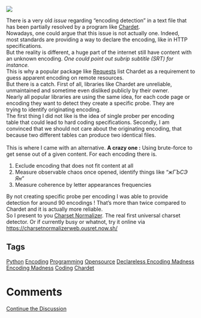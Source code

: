 <img src="https://hackernoon.com/drafts/uz1hy2dy9.png">                    <div class="paragraph">There is a very old <em>issue</em> regarding &#x201C;encoding detection&#x201D; in a text file that has been partially resolved by a program like <a href="https://github.com/chardet/chardet">Chardet</a>.</div><div class="paragraph">Nowadays, one could argue that this issue is not actually one. Indeed, <br>most standards are providing a way to declare the encoding, like in HTTP specifications.</div><div class="paragraph">But the reality is different, a huge part of the internet still have content with an unknown encoding. <em>One could point out subrip subtitle (SRT) for instance.</em></div><div class="image-container"><img src="https://hackernoon.com/photos/rg9pCHaE2Ja5bE2awCaVgNZ40H23-bn16n2ddn" alt></div><div class="paragraph">This is why a popular package like <a href="https://github.com/psf/Requests">Requests</a> list Chardet as a requirement to guess apparent encoding on remote resources.</div><div class="paragraph">But there is a catch. First of all, libraries like Chardet are unreliable, <br>unmaintained and sometime even disliked publicly by their owner. </div><div class="paragraph">Nearly all popular libraries are using the same idea, for each code page or encoding they want to detect they create a specific probe. They are <br>trying to identify originating encoding.</div><div class="paragraph">The first thing I did not like is the idea of single prober per encoding<br>table that could lead to hard coding specifications. Secondly, I am <br>convinced that we should not care about the originating encoding, that <br>because two different tables can produce two identical files.<br><br>This is where I came with an alternative. <strong>A crazy one :</strong> Using brute-force to get sense out of a given content. For each encoding there is.</div><ol><li>Exclude encoding that does not fit content at all</li><li>Measure observable chaos once opened, identify things like &#x201C;<em>&#x436;&#x413;&#x42A;&#x421;&#x42D; &#x42F;&#x43D;&#x201D;</em></li><li>Measure coherence by letter appearances frequencies</li></ol><div class="paragraph">By not creating specific probe per encoding I was able to provide <br>detection for around 90 encodings ! That&#x2019;s more than twice compared to <br>Chardet and it is actually more reliable.</div><div class="image-container"><img src="https://hackernoon.com/photos/rg9pCHaE2Ja5bE2awCaVgNZ40H23-6422d22" alt></div><div class="paragraph">So I present to you <a href="https://github.com/Ousret/charset_normalizer">Charset Normalizer</a>. The real first universal charset detector. Or if currently busy or whatnot, try it online via <a href="https://charsetnormalizerweb.ousret.now.sh/">https://charsetnormalizerweb.ousret.now.sh/</a></div><div class="image-container"><img src="https://hackernoon.com/photos/rg9pCHaE2Ja5bE2awCaVgNZ40H23-ex1c22dki" alt></div>                    <h2 class="tags-header">Tags</h2>          <div class="archive-tags">                                                <a class="tag" href="https://hackernoon.com/tagged/python">Python</a>                                                <a class="tag" href="https://hackernoon.com/tagged/encoding">Encoding</a>                                                <a class="tag" href="https://hackernoon.com/tagged/programming">Programming</a>                                                <a class="tag" href="https://hackernoon.com/tagged/opensource">Opensource</a>                                                <a class="tag" href="https://hackernoon.com/tagged/declareless-encoding-madness">Declareless Encoding Madness</a>                                                <a class="tag" href="https://hackernoon.com/tagged/encoding-madness">Encoding Madness</a>                                                <a class="tag" href="https://hackernoon.com/tagged/coding">Coding</a>                                                <a class="tag" href="https://hackernoon.com/tagged/chardet">Chardet</a>                      </div>                              <div class="divider-title comments">            <div class="divider"></div>            <h1 class="more-heading">Comments</h1>            <div class="divider"></div>          </div>          <div class="comments">                                              </div>                              <div class="twitter-discussion">            <a target="_blank" href="https://community.hackernoon.com/t/14352">Continue the Discussion <i class="fas fa-comments-alt"></i></a>          </div>